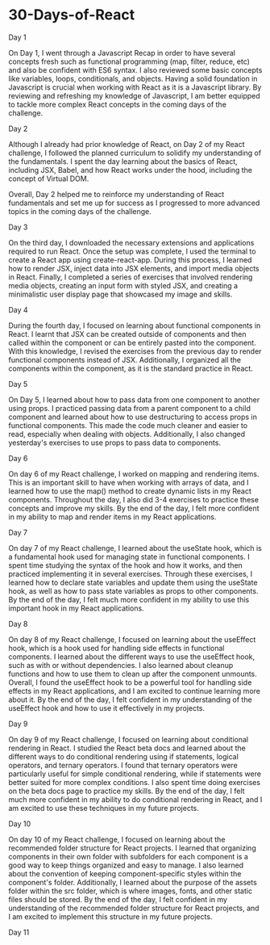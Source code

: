 # 30-Days-of-React

Day 1

On Day 1, I went through a Javascript Recap in order to have several concepts fresh such as functional programming (map, filter, reduce, etc) and also be confident with ES6 syntax. I also reviewed some basic concepts like variables, loops, conditionals, and objects.
Having a solid foundation in Javascript is crucial when working with React as it is a Javascript library. By reviewing and refreshing my knowledge of Javascript, I am better equipped to tackle more complex React concepts in the coming days of the challenge.

Day 2

Although I already had prior knowledge of React, on Day 2 of my React challenge, I followed the planned curriculum to solidify my understanding of the fundamentals. I spent the day learning about the basics of React, including JSX, Babel, and how React works under the hood, including the concept of Virtual DOM.

Overall, Day 2 helped me to reinforce my understanding of React fundamentals and set me up for success as I progressed to more advanced topics in the coming days of the challenge.

Day 3

On the third day, I downloaded the necessary extensions and applications required to run React. Once the setup was complete, I used the terminal to create a React app using create-react-app. During this process, I learned how to render JSX, inject data into JSX elements, and import media objects in React. Finally, I completed a series of exercises that involved rendering media objects, creating an input form with styled JSX, and creating a minimalistic user display page that showcased my image and skills.

Day 4

During the fourth day, I focused on learning about functional components in React. I learnt that JSX can be created outside of components and then called within the component or can be entirely pasted into the component. With this knowledge, I revised the exercises from the previous day to render functional components instead of JSX. Additionally, I organized all the components within the <App> component, as it is the standard practice in React.

Day 5

On Day 5, I learned about how to pass data from one component to another using props. I practiced passing data from a parent component to a child component and learned about how to use destructuring to access props in functional components. This made the code much cleaner and easier to read, especially when dealing with objects. Additionally, I also changed yesterday's exercises to use props to pass data to components.

Day 6

On day 6 of my React challenge, I worked on mapping and rendering items. This is an important skill to have when working with arrays of data, and I learned how to use the map() method to create dynamic lists in my React components. Throughout the day, I also did 3-4 exercises to practice these concepts and improve my skills. By the end of the day, I felt more confident in my ability to map and render items in my React applications.

Day 7

On day 7 of my React challenge, I learned about the useState hook, which is a fundamental hook used for managing state in functional components. I spent time studying the syntax of the hook and how it works, and then practiced implementing it in several exercises. Through these exercises, I learned how to declare state variables and update them using the useState hook, as well as how to pass state variables as props to other components. By the end of the day, I felt much more confident in my ability to use this important hook in my React applications.

Day 8

On day 8 of my React challenge, I focused on learning about the useEffect hook, which is a hook used for handling side effects in functional components. I learned about the different ways to use the useEffect hook, such as with or without dependencies. I also learned about cleanup functions and how to use them to clean up after the component unmounts. Overall, I found the useEffect hook to be a powerful tool for handling side effects in my React applications, and I am excited to continue learning more about it. By the end of the day, I felt confident in my understanding of the useEffect hook and how to use it effectively in my projects.

Day 9

On day 9 of my React challenge, I focused on learning about conditional rendering in React. I studied the React beta docs and learned about the different ways to do conditional rendering using if statements, logical operators, and ternary operators. I found that ternary operators were particularly useful for simple conditional rendering, while if statements were better suited for more complex conditions. I also spent time doing exercises on the beta docs page to practice my skills. By the end of the day, I felt much more confident in my ability to do conditional rendering in React, and I am excited to use these techniques in my future projects.

Day 10

On day 10 of my React challenge, I focused on learning about the recommended folder structure for React projects. I learned that organizing components in their own folder with subfolders for each component is a good way to keep things organized and easy to manage. I also learned about the convention of keeping component-specific styles within the component's folder. Additionally, I learned about the purpose of the assets folder within the src folder, which is where images, fonts, and other static files should be stored. By the end of the day, I felt confident in my understanding of the recommended folder structure for React projects, and I am excited to implement this structure in my future projects.

Day 11
